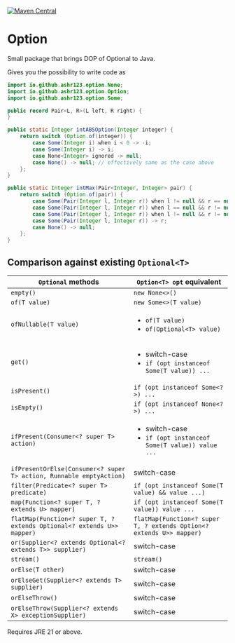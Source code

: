 [![Maven Central](https://img.shields.io/maven-central/v/io.github.ashr123/option.svg?label=Maven%20Central)](https://search.maven.org/search?q=g:%22io.github.ashr123%22%20AND%20a:%22option%22)

# Option

Small package that brings DOP of Optional to Java.

Gives you the possibility to write code as

```java
import io.github.ashr123.option.None;
import io.github.ashr123.option.Option;
import io.github.ashr123.option.Some;

public record Pair<L, R>(L left, R right) {
}

public static Integer intABSOption(Integer integer) {
	return switch (Option.of(integer)) {
		case Some(Integer i) when i < 0 -> -i;
		case Some(Integer i) -> i;
		case None<Integer> ignored -> null;
		case None() -> null; // effectively same as the case above
	};
}

public static Integer intMax(Pair<Integer, Integer> pair) {
	return switch (Option.of(pair)) {
		case Some(Pair(Integer l, Integer r)) when l != null && r == null -> l;
		case Some(Pair(Integer l, Integer r)) when l == null && r != null -> r;
		case Some(Pair(Integer l, Integer r)) when l != null && r != null && l > r -> l;
		case Some(Pair(Integer l, Integer r)) -> r;
		case None() -> null;
	};
}
```

## Comparison against existing `Optional<T>`

| `Optional` methods                                                     | `Option<T> opt` equivalent                                                          |
|------------------------------------------------------------------------|-------------------------------------------------------------------------------------|
| `empty()`                                                              | `new None<>()`                                                                      |
| `of(T value)`                                                          | `new Some<>(T value)`                                                               |
| `ofNullable(T value)`                                                  | <ul><li>`of(T value)`</li><li>`of(Optional<T> value)`</li></ul>                     |
| `get()`                                                                | <ul><li>switch-case</li><li>`if (opt instanceof Some(T value)) ...`</li></ul>       |
| `isPresent()`                                                          | `if (opt instanceof Some<?>) ...`                                                   |
| `isEmpty()`                                                            | `if (opt instanceof None<?>) ...`                                                   |
| `ifPresent(Consumer<? super T> action)`                                | <ul><li>switch-case</li><li>`if (opt instanceof Some(T value)) value ...`</li></ul> |
| `ifPresentOrElse(Consumer<? super T> action, Runnable emptyAction)`    | switch-case                                                                         |
| `filter(Predicate<? super T> predicate)`                               | `if (opt instanceof Some(T value) && value ...)`                                    |
| `map(Function<? super T, ? extends U> mapper)`                         | `if (opt instanceof Some(T value)) value ...`                                       |
| `flatMap(Function<? super T, ? extends Optional<? extends U>> mapper)` | `flatMap(Function<? super T, ? extends Option<? extends U>> mapper)`                |
| `or(Supplier<? extends Optional<? extends T>> supplier)`               | switch-case                                                                         |
| `stream()`                                                             | `stream()`                                                                          |
| `orElse(T other)`                                                      | switch-case                                                                         |
| `orElseGet(Supplier<? extends T> supplier)`                            | switch-case                                                                         |
| `orElseThrow()`                                                        | switch-case                                                                         |
| `orElseThrow(Supplier<? extends X> exceptionSupplier)`                 | switch-case                                                                         |

Requires JRE 21 or above.
